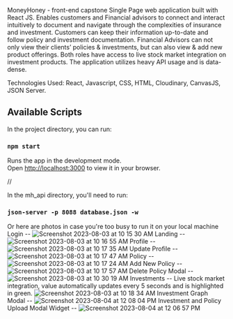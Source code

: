 MoneyHoney - front-end capstone Single Page web application built with React JS. Enables customers and Financial advisors to connect and interact intuitively to document and navigate through the complexities of insurance and investment.
Customers can keep their information up-to-date and follow policy and investment documentation. 
Financial Advisors can not only view their clients’ policies & investments, but can also view & add new product offerings. Both roles have access to live stock market integration on investment products. The application utilizes heavy API usage and is data-dense.

Technologies Used: React, Javascript, CSS, HTML, Cloudinary, CanvasJS, JSON Server.



## Available Scripts

In the project directory, you can run:

### `npm start`

Runs the app in the development mode.\
Open [http://localhost:3000](http://localhost:3000) to view it in your browser.

//

In the mh_api directory, you'll need to run:
### `json-server -p 8088 database.json -w`

Or here are photos in case you're too busy to run it on your local machine
Login --
![Screenshot 2023-08-03 at 10 15 30 AM](https://github.com/jonathanvanduyne/capstone_money-honeys/assets/126512504/a282ce66-c772-4c25-80af-dd233f9a09fc)
Landing --
![Screenshot 2023-08-03 at 10 16 55 AM](https://github.com/jonathanvanduyne/capstone_money-honeys/assets/126512504/13fca13d-a17c-4589-b7a3-b7b0035e2fb1)
Profile --
![Screenshot 2023-08-03 at 10 17 35 AM](https://github.com/jonathanvanduyne/capstone_money-honeys/assets/126512504/18df5973-359b-431c-94cf-e0e94716c3bf)
Update Profile --
![Screenshot 2023-08-03 at 10 17 47 AM](https://github.com/jonathanvanduyne/capstone_money-honeys/assets/126512504/5a3b290a-8938-4f81-96e4-4e1686b0569c)
Policy --
![Screenshot 2023-08-03 at 10 17 24 AM](https://github.com/jonathanvanduyne/capstone_money-honeys/assets/126512504/2145052b-3c07-4cf8-8f67-5ba8e3efb614)
Add New Policy --
![Screenshot 2023-08-03 at 10 17 57 AM](https://github.com/jonathanvanduyne/capstone_money-honeys/assets/126512504/8f22a7dc-e27f-4c95-abb7-a9b928fffc23)
Delete Policy Modal --
![Screenshot 2023-08-03 at 10 30 19 AM](https://github.com/jonathanvanduyne/capstone_money-honeys/assets/126512504/f6608400-f56b-4725-8572-44b524330533)
Investments -- Live stock market integration, value automatically updates every 5 seconds and is highlighted in green.
![Screenshot 2023-08-03 at 10 18 34 AM](https://github.com/jonathanvanduyne/capstone_money-honeys/assets/126512504/5c7827a7-b35a-4b4a-8de9-c1a0edda96ba)
Investment Graph Modal --
![Screenshot 2023-08-04 at 12 08 04 PM](https://github.com/jonathanvanduyne/capstone_money-honeys/assets/126512504/82abe8c5-bf78-4f57-92f2-bdc07d3de2cd)
Investment and Policy Upload Modal Widget --
![Screenshot 2023-08-04 at 12 06 57 PM](https://github.com/jonathanvanduyne/capstone_money-honeys/assets/126512504/a45bede2-a937-42e3-9265-e9c583cc3208)
